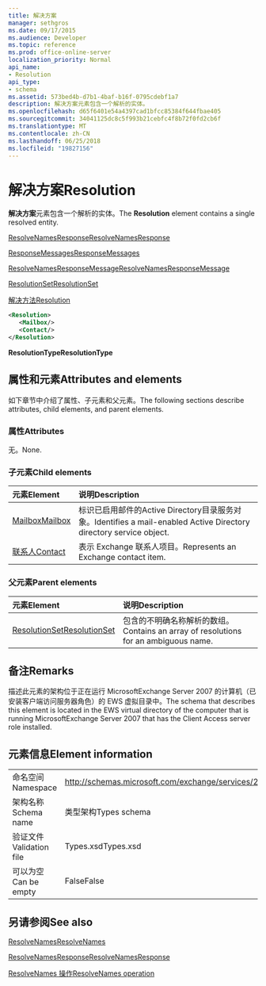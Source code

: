 ```yaml
---
title: 解决方案
manager: sethgros
ms.date: 09/17/2015
ms.audience: Developer
ms.topic: reference
ms.prod: office-online-server
localization_priority: Normal
api_name:
- Resolution
api_type:
- schema
ms.assetid: 573bed4b-d7b1-4baf-b16f-0795cdebf1a7
description: 解决方案元素包含一个解析的实体。
ms.openlocfilehash: d65f6401e54a4397cad1bfcc85384f644fbae405
ms.sourcegitcommit: 34041125dc8c5f993b21cebfc4f8b72f0fd2cb6f
ms.translationtype: MT
ms.contentlocale: zh-CN
ms.lasthandoff: 06/25/2018
ms.locfileid: "19827156"
---
```

# <a name="resolution"></a><span data-ttu-id="a89fe-103">解决方案</span><span class="sxs-lookup"><span data-stu-id="a89fe-103">Resolution</span></span>

<span data-ttu-id="a89fe-104">**解决方案**元素包含一个解析的实体。</span><span class="sxs-lookup"><span data-stu-id="a89fe-104">The **Resolution** element contains a single resolved entity.</span></span> 
  
[<span data-ttu-id="a89fe-105">ResolveNamesResponse</span><span class="sxs-lookup"><span data-stu-id="a89fe-105">ResolveNamesResponse</span></span>](resolvenamesresponse.md)
  
[<span data-ttu-id="a89fe-106">ResponseMessages</span><span class="sxs-lookup"><span data-stu-id="a89fe-106">ResponseMessages</span></span>](responsemessages.md)
  
[<span data-ttu-id="a89fe-107">ResolveNamesResponseMessage</span><span class="sxs-lookup"><span data-stu-id="a89fe-107">ResolveNamesResponseMessage</span></span>](resolvenamesresponsemessage.md)
  
[<span data-ttu-id="a89fe-108">ResolutionSet</span><span class="sxs-lookup"><span data-stu-id="a89fe-108">ResolutionSet</span></span>](resolutionset.md)
  
[<span data-ttu-id="a89fe-109">解决方法</span><span class="sxs-lookup"><span data-stu-id="a89fe-109">Resolution</span></span>](resolution.md)
  
```xml
<Resolution>
   <Mailbox/>
   <Contact/>
</Resolution>
```

 <span data-ttu-id="a89fe-110">**ResolutionType**</span><span class="sxs-lookup"><span data-stu-id="a89fe-110">**ResolutionType**</span></span>
## <a name="attributes-and-elements"></a><span data-ttu-id="a89fe-111">属性和元素</span><span class="sxs-lookup"><span data-stu-id="a89fe-111">Attributes and elements</span></span>

<span data-ttu-id="a89fe-112">如下章节中介绍了属性、子元素和父元素。</span><span class="sxs-lookup"><span data-stu-id="a89fe-112">The following sections describe attributes, child elements, and parent elements.</span></span>
  
### <a name="attributes"></a><span data-ttu-id="a89fe-113">属性</span><span class="sxs-lookup"><span data-stu-id="a89fe-113">Attributes</span></span>

<span data-ttu-id="a89fe-114">无。</span><span class="sxs-lookup"><span data-stu-id="a89fe-114">None.</span></span>
  
### <a name="child-elements"></a><span data-ttu-id="a89fe-115">子元素</span><span class="sxs-lookup"><span data-stu-id="a89fe-115">Child elements</span></span>

|<span data-ttu-id="a89fe-116">**元素**</span><span class="sxs-lookup"><span data-stu-id="a89fe-116">**Element**</span></span>|<span data-ttu-id="a89fe-117">**说明**</span><span class="sxs-lookup"><span data-stu-id="a89fe-117">**Description**</span></span>|
|:-----|:-----|
|[<span data-ttu-id="a89fe-118">Mailbox</span><span class="sxs-lookup"><span data-stu-id="a89fe-118">Mailbox</span></span>](mailbox.md) <br/> |<span data-ttu-id="a89fe-119">标识已启用邮件的Active Directory目录服务对象。</span><span class="sxs-lookup"><span data-stu-id="a89fe-119">Identifies a mail-enabled Active Directory directory service object.</span></span>  <br/> |
|[<span data-ttu-id="a89fe-120">联系人</span><span class="sxs-lookup"><span data-stu-id="a89fe-120">Contact</span></span>](contact.md) <br/> |<span data-ttu-id="a89fe-121">表示 Exchange 联系人项目。</span><span class="sxs-lookup"><span data-stu-id="a89fe-121">Represents an Exchange contact item.</span></span>  <br/> |
   
### <a name="parent-elements"></a><span data-ttu-id="a89fe-122">父元素</span><span class="sxs-lookup"><span data-stu-id="a89fe-122">Parent elements</span></span>

|<span data-ttu-id="a89fe-123">**元素**</span><span class="sxs-lookup"><span data-stu-id="a89fe-123">**Element**</span></span>|<span data-ttu-id="a89fe-124">**说明**</span><span class="sxs-lookup"><span data-stu-id="a89fe-124">**Description**</span></span>|
|:-----|:-----|
|[<span data-ttu-id="a89fe-125">ResolutionSet</span><span class="sxs-lookup"><span data-stu-id="a89fe-125">ResolutionSet</span></span>](resolutionset.md) <br/> |<span data-ttu-id="a89fe-126">包含的不明确名称解析的数组。</span><span class="sxs-lookup"><span data-stu-id="a89fe-126">Contains an array of resolutions for an ambiguous name.</span></span>  <br/> |
   
## <a name="remarks"></a><span data-ttu-id="a89fe-127">备注</span><span class="sxs-lookup"><span data-stu-id="a89fe-127">Remarks</span></span>

<span data-ttu-id="a89fe-128">描述此元素的架构位于正在运行 MicrosoftExchange Server 2007 的计算机（已安装客户端访问服务器角色）的 EWS 虚拟目录中。</span><span class="sxs-lookup"><span data-stu-id="a89fe-128">The schema that describes this element is located in the EWS virtual directory of the computer that is running MicrosoftExchange Server 2007 that has the Client Access server role installed.</span></span>
  
## <a name="element-information"></a><span data-ttu-id="a89fe-129">元素信息</span><span class="sxs-lookup"><span data-stu-id="a89fe-129">Element information</span></span>

|||
|:-----|:-----|
|<span data-ttu-id="a89fe-130">命名空间</span><span class="sxs-lookup"><span data-stu-id="a89fe-130">Namespace</span></span>  <br/> |http://schemas.microsoft.com/exchange/services/2006/types  <br/> |
|<span data-ttu-id="a89fe-131">架构名称</span><span class="sxs-lookup"><span data-stu-id="a89fe-131">Schema name</span></span>  <br/> |<span data-ttu-id="a89fe-132">类型架构</span><span class="sxs-lookup"><span data-stu-id="a89fe-132">Types schema</span></span>  <br/> |
|<span data-ttu-id="a89fe-133">验证文件</span><span class="sxs-lookup"><span data-stu-id="a89fe-133">Validation file</span></span>  <br/> |<span data-ttu-id="a89fe-134">Types.xsd</span><span class="sxs-lookup"><span data-stu-id="a89fe-134">Types.xsd</span></span>  <br/> |
|<span data-ttu-id="a89fe-135">可以为空</span><span class="sxs-lookup"><span data-stu-id="a89fe-135">Can be empty</span></span>  <br/> |<span data-ttu-id="a89fe-136">False</span><span class="sxs-lookup"><span data-stu-id="a89fe-136">False</span></span>  <br/> |
   
## <a name="see-also"></a><span data-ttu-id="a89fe-137">另请参阅</span><span class="sxs-lookup"><span data-stu-id="a89fe-137">See also</span></span>



[<span data-ttu-id="a89fe-138">ResolveNames</span><span class="sxs-lookup"><span data-stu-id="a89fe-138">ResolveNames</span></span>](resolvenames.md)
  
[<span data-ttu-id="a89fe-139">ResolveNamesResponse</span><span class="sxs-lookup"><span data-stu-id="a89fe-139">ResolveNamesResponse</span></span>](resolvenamesresponse.md)
  
[<span data-ttu-id="a89fe-140">ResolveNames 操作</span><span class="sxs-lookup"><span data-stu-id="a89fe-140">ResolveNames operation</span></span>](resolvenames-operation.md)

